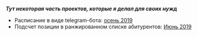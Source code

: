 ***Тут некоторая часть проектов, которые я делал для своих нужд***

 - Расписание в виде telegram-бота: [осень 2019](https://github.com/aogavrilov/My-some-projects/blob/master/Telegram%20timetable%20bot)
 - Подсчет позиции в ранжированном списке абитурентов: [Июнь 2019](https://github.com/aogavrilov/My-some-projects/tree/master/CalculatePositionFromRatingList)
